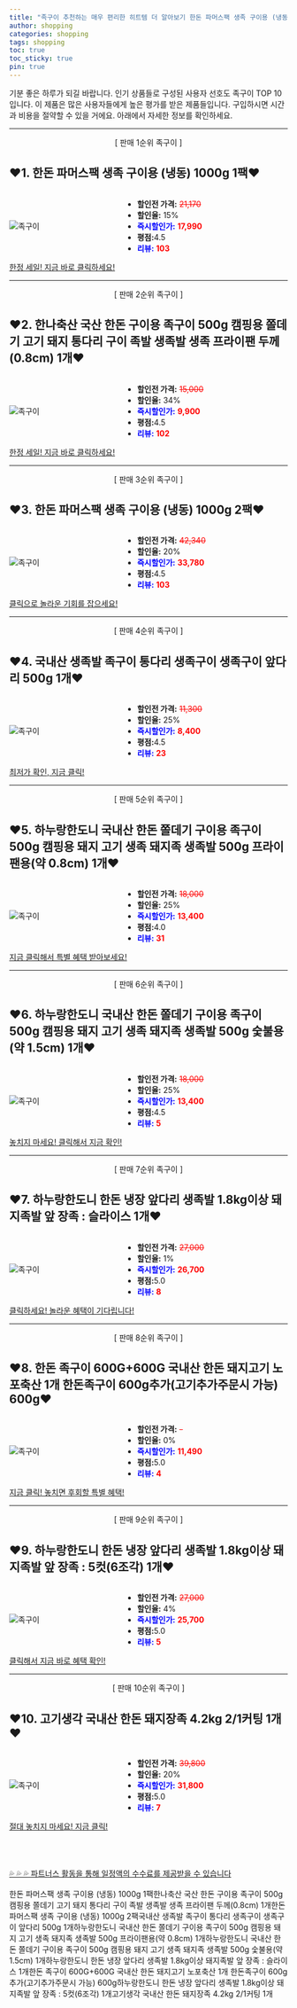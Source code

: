 ```yaml
---
title: "족구이 추천하는 매우 편리한 히트템 더 알아보기 한돈 파머스팩 생족 구이용 (냉동)"
author: shopping
categories: shopping
tags: shopping
toc: true
toc_sticky: true
pin: true
---
```

기분 좋은 하루가 되길 바랍니다. 인기 상품들로 구성된 사용자 선호도 족구이 TOP 10입니다. 이 제품은 많은 사용자들에게 높은 평가를 받은 제품들입니다. 구입하시면 시간과 비용을 절약할 수 있을 거에요. 아래에서 자세한 정보를 확인하세요.

---
<p class="toplist" style="margin: 0 auto; display: block; width: fit-content;">[ 판매 1순위 족구이 ]</p>

<h2><strong>❤️1. 한돈 파머스팩 생족 구이용 (냉동) 1000g 1팩❤️</strong></h2>

<div style="display: flex; align-items: center;">
    <div style="flex: 0.4;">
        <img src="https://thumbnail6.coupangcdn.com/thumbnails/remote/230x230ex/image/retail/images/2022/03/08/14/5/2ea252cb-395a-4591-98c3-e5c4dc2f0397.jpg" alt="족구이" style="max-width: 100%;">
    </div>
    <div style="flex: 0.6; margin-left: 10px;">
        <ul>
            <li><strong>할인전 가격:</strong> <del style="color: red;">21,170</del></li>
            <li><strong>할인율:</strong> 15%</li>
            <li><span style='color:blue'><strong>즉시할인가:</strong></span> <span style='color:red'><strong>17,990</strong></span></li>
            <li><strong>평점:</strong>4.5</li>
            <li><span style='color:blue'><strong>리뷰:</strong></span> <span style='color:red'><strong>103</strong></span></li>
        </ul>
    </div>
</div>
<div class="center">
    <a href="https://selin100587.github.io?lptag=AF9450613&subid=githubio&pageKey=6393972952&traceid=V0-153&itemId=13643608691&vendorItemId=80896255292" class="myButton">
        한정 세일! 지금 바로 클릭하세요!
    </a>
</div>


---
<p class="toplist" style="margin: 0 auto; display: block; width: fit-content;">[ 판매 2순위 족구이 ]</p>

<h2><strong>❤️2. 한나축산 국산 한돈 구이용 족구이 500g 캠핑용 쫄데기 고기 돼지 통다리 구이 족발 생족발 생족 프라이팬 두께(0.8cm) 1개❤️</strong></h2>

<div style="display: flex; align-items: center;">
    <div style="flex: 0.4;">
        <img src="https://thumbnail7.coupangcdn.com/thumbnails/remote/230x230ex/image/vendor_inventory/730c/92e20bed5388408b4566781db26cbacb2401c7906f863f74fa0b6b23ab4a.jpg" alt="족구이" style="max-width: 100%;">
    </div>
    <div style="flex: 0.6; margin-left: 10px;">
        <ul>
            <li><strong>할인전 가격:</strong> <del style="color: red;">15,000</del></li>
            <li><strong>할인율:</strong> 34%</li>
            <li><span style='color:blue'><strong>즉시할인가:</strong></span> <span style='color:red'><strong>9,900</strong></span></li>
            <li><strong>평점:</strong>4.5</li>
            <li><span style='color:blue'><strong>리뷰:</strong></span> <span style='color:red'><strong>102</strong></span></li>
        </ul>
    </div>
</div>
<div class="center">
    <a href="https://selin100587.github.io?lptag=AF9450613&subid=githubio&pageKey=7564359515&traceid=V0-153&itemId=19935875311&vendorItemId=86666869691" class="myButton">
        한정 세일! 지금 바로 클릭하세요!
    </a>
</div>


---
<p class="toplist" style="margin: 0 auto; display: block; width: fit-content;">[ 판매 3순위 족구이 ]</p>

<h2><strong>❤️3. 한돈 파머스팩 생족 구이용 (냉동) 1000g 2팩❤️</strong></h2>

<div style="display: flex; align-items: center;">
    <div style="flex: 0.4;">
        <img src="https://thumbnail10.coupangcdn.com/thumbnails/remote/230x230ex/image/retail/images/c877ca74-209f-4002-810a-bd9050eccdeb3131873479080862788.png" alt="족구이" style="max-width: 100%;">
    </div>
    <div style="flex: 0.6; margin-left: 10px;">
        <ul>
            <li><strong>할인전 가격:</strong> <del style="color: red;">42,340</del></li>
            <li><strong>할인율:</strong> 20%</li>
            <li><span style='color:blue'><strong>즉시할인가:</strong></span> <span style='color:red'><strong>33,780</strong></span></li>
            <li><strong>평점:</strong>4.5</li>
            <li><span style='color:blue'><strong>리뷰:</strong></span> <span style='color:red'><strong>103</strong></span></li>
        </ul>
    </div>
</div>
<div class="center">
    <a href="https://selin100587.github.io?lptag=AF9450613&subid=githubio&pageKey=6393972952&traceid=V0-153&itemId=19296777161&vendorItemId=86411393619" class="myButton">
        클릭으로 놀라운 기회를 잡으세요!
    </a>
</div>


---
<p class="toplist" style="margin: 0 auto; display: block; width: fit-content;">[ 판매 4순위 족구이 ]</p>

<h2><strong>❤️4. 국내산 생족발 족구이 통다리 생족구이 생족구이 앞다리 500g 1개❤️</strong></h2>

<div style="display: flex; align-items: center;">
    <div style="flex: 0.4;">
        <img src="https://thumbnail6.coupangcdn.com/thumbnails/remote/230x230ex/image/vendor_inventory/2e85/cfc1facafa66973af12e23cd215d494978469043ab0c7268382ec2b013e2.png" alt="족구이" style="max-width: 100%;">
    </div>
    <div style="flex: 0.6; margin-left: 10px;">
        <ul>
            <li><strong>할인전 가격:</strong> <del style="color: red;">11,300</del></li>
            <li><strong>할인율:</strong> 25%</li>
            <li><span style='color:blue'><strong>즉시할인가:</strong></span> <span style='color:red'><strong>8,400</strong></span></li>
            <li><strong>평점:</strong>4.5</li>
            <li><span style='color:blue'><strong>리뷰:</strong></span> <span style='color:red'><strong>23</strong></span></li>
        </ul>
    </div>
</div>
<div class="center">
    <a href="https://selin100587.github.io?lptag=AF9450613&subid=githubio&pageKey=7154043309&traceid=V0-153&itemId=17991715771&vendorItemId=80317304835" class="myButton">
        최저가 확인, 지금 클릭!
    </a>
</div>


---
<p class="toplist" style="margin: 0 auto; display: block; width: fit-content;">[ 판매 5순위 족구이 ]</p>

<h2><strong>❤️5. 하누랑한도니 국내산 한돈 쫄데기 구이용 족구이 500g 캠핑용 돼지 고기 생족 돼지족 생족발 500g 프라이팬용(약 0.8cm) 1개❤️</strong></h2>

<div style="display: flex; align-items: center;">
    <div style="flex: 0.4;">
        <img src="https://thumbnail10.coupangcdn.com/thumbnails/remote/230x230ex/image/vendor_inventory/f11f/799644d50fe674d73baa2939600e4f1844f7cc562d9ec3363299e7267e94.png" alt="족구이" style="max-width: 100%;">
    </div>
    <div style="flex: 0.6; margin-left: 10px;">
        <ul>
            <li><strong>할인전 가격:</strong> <del style="color: red;">18,000</del></li>
            <li><strong>할인율:</strong> 25%</li>
            <li><span style='color:blue'><strong>즉시할인가:</strong></span> <span style='color:red'><strong>13,400</strong></span></li>
            <li><strong>평점:</strong>4.0</li>
            <li><span style='color:blue'><strong>리뷰:</strong></span> <span style='color:red'><strong>31</strong></span></li>
        </ul>
    </div>
</div>
<div class="center">
    <a href="https://selin100587.github.io?lptag=AF9450613&subid=githubio&pageKey=7738504969&traceid=V0-153&itemId=20813718553&vendorItemId=87882542606" class="myButton">
        지금 클릭해서 특별 혜택 받아보세요!
    </a>
</div>


---
<p class="toplist" style="margin: 0 auto; display: block; width: fit-content;">[ 판매 6순위 족구이 ]</p>

<h2><strong>❤️6. 하누랑한도니 국내산 한돈 쫄데기 구이용 족구이 500g 캠핑용 돼지 고기 생족 돼지족 생족발 500g 숯불용(약 1.5cm) 1개❤️</strong></h2>

<div style="display: flex; align-items: center;">
    <div style="flex: 0.4;">
        <img src="https://thumbnail9.coupangcdn.com/thumbnails/remote/230x230ex/image/vendor_inventory/9dc6/820b940733662dfc01b455bf139f3ed153dcc48df403ea8ac9e1160ff131.png" alt="족구이" style="max-width: 100%;">
    </div>
    <div style="flex: 0.6; margin-left: 10px;">
        <ul>
            <li><strong>할인전 가격:</strong> <del style="color: red;">18,000</del></li>
            <li><strong>할인율:</strong> 25%</li>
            <li><span style='color:blue'><strong>즉시할인가:</strong></span> <span style='color:red'><strong>13,400</strong></span></li>
            <li><strong>평점:</strong>4.5</li>
            <li><span style='color:blue'><strong>리뷰:</strong></span> <span style='color:red'><strong>5</strong></span></li>
        </ul>
    </div>
</div>
<div class="center">
    <a href="https://selin100587.github.io?lptag=AF9450613&subid=githubio&pageKey=8180478874&traceid=V0-153&itemId=20813718557&vendorItemId=87882542613" class="myButton">
        놓치지 마세요! 클릭해서 지금 확인!
    </a>
</div>


---
<p class="toplist" style="margin: 0 auto; display: block; width: fit-content;">[ 판매 7순위 족구이 ]</p>

<h2><strong>❤️7. 하누랑한도니 한돈 냉장 앞다리 생족발 1.8kg이상 돼지족발 앞 장족 : 슬라이스 1개❤️</strong></h2>

<div style="display: flex; align-items: center;">
    <div style="flex: 0.4;">
        <img src="https://thumbnail7.coupangcdn.com/thumbnails/remote/230x230ex/image/vendor_inventory/518e/6f00afcc9fadd1d42a42c1d95b27ff479a495c657c3beedc0eb7dcd72bc7.png" alt="족구이" style="max-width: 100%;">
    </div>
    <div style="flex: 0.6; margin-left: 10px;">
        <ul>
            <li><strong>할인전 가격:</strong> <del style="color: red;">27,000</del></li>
            <li><strong>할인율:</strong> 1%</li>
            <li><span style='color:blue'><strong>즉시할인가:</strong></span> <span style='color:red'><strong>26,700</strong></span></li>
            <li><strong>평점:</strong>5.0</li>
            <li><span style='color:blue'><strong>리뷰:</strong></span> <span style='color:red'><strong>8</strong></span></li>
        </ul>
    </div>
</div>
<div class="center">
    <a href="https://selin100587.github.io?lptag=AF9450613&subid=githubio&pageKey=7710355803&traceid=V0-153&itemId=20666980087&vendorItemId=87739460012" class="myButton">
        클릭하세요! 놀라운 혜택이 기다립니다!
    </a>
</div>


---
<p class="toplist" style="margin: 0 auto; display: block; width: fit-content;">[ 판매 8순위 족구이 ]</p>

<h2><strong>❤️8. 한돈 족구이 600G+600G 국내산 한돈 돼지고기 노포축산 1개 한돈족구이 600g추가(고기추가주문시 가능) 600g❤️</strong></h2>

<div style="display: flex; align-items: center;">
    <div style="flex: 0.4;">
        <img src="https://thumbnail9.coupangcdn.com/thumbnails/remote/230x230ex/image/vendor_inventory/035d/0c3cd3d84dd25b6b0292162d5800c475ef08428594125ec594fc8c688a65.jpg" alt="족구이" style="max-width: 100%;">
    </div>
    <div style="flex: 0.6; margin-left: 10px;">
        <ul>
            <li><strong>할인전 가격:</strong> <del style="color: red;">-</del></li>
            <li><strong>할인율:</strong> 0%</li>
            <li><span style='color:blue'><strong>즉시할인가:</strong></span> <span style='color:red'><strong>11,490</strong></span></li>
            <li><strong>평점:</strong>5.0</li>
            <li><span style='color:blue'><strong>리뷰:</strong></span> <span style='color:red'><strong>4</strong></span></li>
        </ul>
    </div>
</div>
<div class="center">
    <a href="https://selin100587.github.io?lptag=AF9450613&subid=githubio&pageKey=8020346381&traceid=V0-153&itemId=22410701275&vendorItemId=89455539016" class="myButton">
        지금 클릭! 놓치면 후회할 특별 혜택!
    </a>
</div>


---
<p class="toplist" style="margin: 0 auto; display: block; width: fit-content;">[ 판매 9순위 족구이 ]</p>

<h2><strong>❤️9. 하누랑한도니 한돈 냉장 앞다리 생족발 1.8kg이상 돼지족발 앞 장족 : 5컷(6조각) 1개❤️</strong></h2>

<div style="display: flex; align-items: center;">
    <div style="flex: 0.4;">
        <img src="https://thumbnail7.coupangcdn.com/thumbnails/remote/230x230ex/image/vendor_inventory/c62f/cf5dda1a0cd0e85ece093392f9419537dbd70e71ea586248dd2c6af874f7.png" alt="족구이" style="max-width: 100%;">
    </div>
    <div style="flex: 0.6; margin-left: 10px;">
        <ul>
            <li><strong>할인전 가격:</strong> <del style="color: red;">27,000</del></li>
            <li><strong>할인율:</strong> 4%</li>
            <li><span style='color:blue'><strong>즉시할인가:</strong></span> <span style='color:red'><strong>25,700</strong></span></li>
            <li><strong>평점:</strong>5.0</li>
            <li><span style='color:blue'><strong>리뷰:</strong></span> <span style='color:red'><strong>5</strong></span></li>
        </ul>
    </div>
</div>
<div class="center">
    <a href="https://selin100587.github.io?lptag=AF9450613&subid=githubio&pageKey=8181290234&traceid=V0-153&itemId=20666980088&vendorItemId=87739460017" class="myButton">
        클릭해서 지금 바로 혜택 확인!
    </a>
</div>


---
<p class="toplist" style="margin: 0 auto; display: block; width: fit-content;">[ 판매 10순위 족구이 ]</p>

<h2><strong>❤️10. 고기생각 국내산 한돈 돼지장족 4.2kg 2/1커팅 1개❤️</strong></h2>

<div style="display: flex; align-items: center;">
    <div style="flex: 0.4;">
        <img src="https://thumbnail6.coupangcdn.com/thumbnails/remote/230x230ex/image/vendor_inventory/5349/af20e8f3e397791ec5c69842be35bb36066014ff479c4be61a3d6ebd2f6d.jpg" alt="족구이" style="max-width: 100%;">
    </div>
    <div style="flex: 0.6; margin-left: 10px;">
        <ul>
            <li><strong>할인전 가격:</strong> <del style="color: red;">39,800</del></li>
            <li><strong>할인율:</strong> 20%</li>
            <li><span style='color:blue'><strong>즉시할인가:</strong></span> <span style='color:red'><strong>31,800</strong></span></li>
            <li><strong>평점:</strong>5.0</li>
            <li><span style='color:blue'><strong>리뷰:</strong></span> <span style='color:red'><strong>7</strong></span></li>
        </ul>
    </div>
</div>
<div class="center">
    <a href="https://selin100587.github.io?lptag=AF9450613&subid=githubio&pageKey=7760960135&traceid=V0-153&itemId=23519769885&vendorItemId=87995670399" class="myButton">
        절대 놓치지 마세요! 지금 클릭!
    </a>
</div>

<br><br><br>[💦 💦 💦 파트너스 활동을 통해 일정액의 수수료를 제공받을 수 있습니다](https://link.coupang.com/a/bcpT2c)<br><br>한돈 파머스팩 생족 구이용 (냉동) 1000g 1팩한나축산 국산 한돈 구이용 족구이 500g 캠핑용 쫄데기 고기 돼지 통다리 구이 족발 생족발 생족 프라이팬 두께(0.8cm) 1개한돈 파머스팩 생족 구이용 (냉동) 1000g 2팩국내산 생족발 족구이 통다리 생족구이 생족구이 앞다리 500g 1개하누랑한도니 국내산 한돈 쫄데기 구이용 족구이 500g 캠핑용 돼지 고기 생족 돼지족 생족발 500g 프라이팬용(약 0.8cm) 1개하누랑한도니 국내산 한돈 쫄데기 구이용 족구이 500g 캠핑용 돼지 고기 생족 돼지족 생족발 500g 숯불용(약 1.5cm) 1개하누랑한도니 한돈 냉장 앞다리 생족발 1.8kg이상 돼지족발 앞 장족 : 슬라이스 1개한돈 족구이 600G+600G 국내산 한돈 돼지고기 노포축산 1개 한돈족구이 600g추가(고기추가주문시 가능) 600g하누랑한도니 한돈 냉장 앞다리 생족발 1.8kg이상 돼지족발 앞 장족 : 5컷(6조각) 1개고기생각 국내산 한돈 돼지장족 4.2kg 2/1커팅 1개